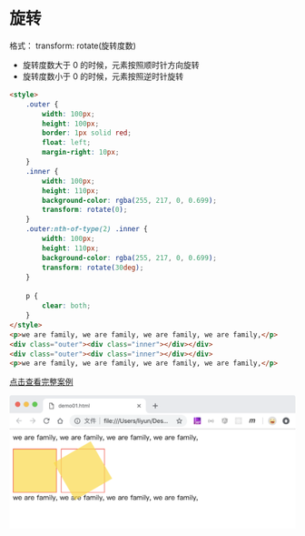 # 旋转

格式： transform: rotate(旋转度数)

-   旋转度数大于 0 的时候，元素按照顺时针方向旋转
-   旋转度数小于 0 的时候，元素按照逆时针旋转

```html
<style>
    .outer {
        width: 100px;
        height: 100px;
        border: 1px solid red;
        float: left;
        margin-right: 10px;
    }
    .inner {
        width: 100px;
        height: 110px;
        background-color: rgba(255, 217, 0, 0.699);
        transform: rotate(0);
    }
    .outer:nth-of-type(2) .inner {
        width: 100px;
        height: 110px;
        background-color: rgba(255, 217, 0, 0.699);
        transform: rotate(30deg);
    }

    p {
        clear: both;
    }
</style>
<p>we are family, we are family, we are family, we are family,</p>
<div class="outer"><div class="inner"></div></div>
<div class="outer"><div class="inner"></div></div>
<p>we are family, we are family, we are family, we are family,</p>
```

[点击查看完整案例](./demo/demo01.html)

![](./images/01.png)
